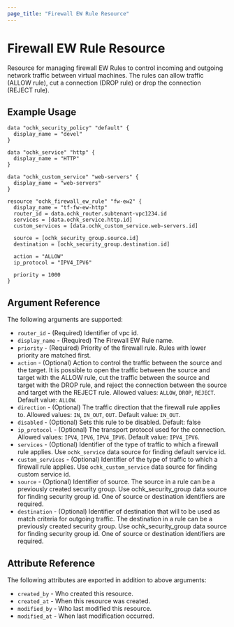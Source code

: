 ```yaml
---
page_title: "Firewall EW Rule Resource"
---
```


# Firewall EW Rule Resource

Resource for managing firewall EW Rules to control incoming and outgoing network traffic between virtual machines. The rules can allow traffic (ALLOW rule), cut a connection (DROP rule) or drop the connection (REJECT rule).

## Example Usage

```hcl
data "ochk_security_policy" "default" {
  display_name = "devel"
}

data "ochk_service" "http" {
  display_name = "HTTP"
}

data "ochk_custom_service" "web-servers" {
  display_name = "web-servers"
}

resource "ochk_firewall_ew_rule" "fw-ew2" {
  display_name = "tf-fw-ew-http"
  router_id = data.ochk_router.subtenant-vpc1234.id
  services = [data.ochk_service.http.id]
  custom_services = [data.ochk_custom_service.web-servers.id]

  source = [ochk_security_group.source.id]
  destination = [ochk_security_group.destination.id]

  action = "ALLOW"
  ip_protocol = "IPV4_IPV6"

  priority = 1000
}
```

## Argument Reference

The following arguments are supported:

* `router_id` - (Required) Identifier of vpc id.
* `display_name` - (Required) The Firewall EW Rule name.
* `priority` - (Required) Priority of the firewall rule. Rules with lower priority are matched first.
* `action` - (Optional) Action to control the traffic between the source and the target. It is possible to open the traffic between the source and target with the ALLOW rule, cut the traffic between the source and target with the DROP rule, and reject the connection between the source and target with the REJECT rule. Allowed values: `ALLOW`, `DROP`, `REJECT`. Default value: `ALLOW`.
* `direction` - (Optional) The traffic direction that the firewall rule applies to. Allowed values: `IN`, `IN_OUT`, `OUT`. Default value: `IN_OUT`.
* `disabled` - (Optional) Sets this rule to be disabled. Default: false
* `ip_protocol` - (Optional) The transport protocol used for the connection. Allowed values: `IPV4`, `IPV6`, `IPV4_IPV6`. Default value: `IPV4_IPV6`.
* `services` - (Optional) Identifier of the type of traffic to which a firewall rule applies. Use `ochk_service` data source for finding default service id. 
* `custom_services` - (Optional) Identifier of the type of traffic to which a firewall rule applies. Use `ochk_custom_service` data source for finding custom service id. 
* `source` - (Optional) Identifier of source. The source in a rule can be a previously created security group. Use ochk_security_group data source for finding security group id. One of source or destination identifiers are required. 
* `destination` - (Optional) Identifier of destination that will to be used as match criteria for outgoing traffic. The destination in a rule can be a previously created security group. Use ochk_security_group data source for finding security group id. One of source or destination identifiers are required. 
  
## Attribute Reference

The following attributes are exported in addition to above arguments: 
 * `created_by` - Who created this resource.
 * `created_at` - When this resource was created.
 * `modified_by` - Who last modified this resource. 
 * `modified_at` - When last modification occurred.

 
